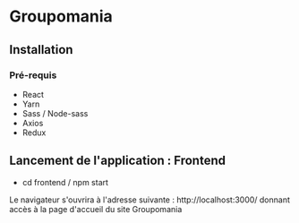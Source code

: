 # Groupomania

## Installation 
### Pré-requis
- React
- Yarn
- Sass / Node-sass
- Axios
- Redux

## Lancement de l'application : Frontend
- cd frontend / npm start

Le navigateur s'ouvrira à l'adresse suivante :  http://localhost:3000/ donnant accès à la page d'accueil du site Groupomania




